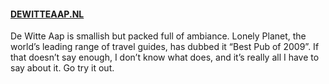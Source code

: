 #### [DEWITTEAAP.NL](http://DEWITTEAAP.NL)

De Witte Aap is smallish but packed full of ambiance. Lonely Planet, the world’s leading range of travel guides, has dubbed it “Best Pub of 2009”. If that doesn’t say enough, I don’t know what does, and it’s really all I have to say about it. Go try it out.
